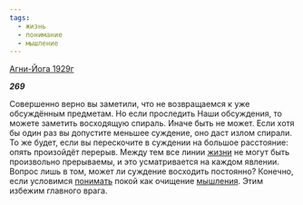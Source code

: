 ```yaml
---
tags:
  - жизнь
  - понимание
  - мышление
---
```

[Агни-Йога 1929г](https://127.0.0.1:4002/agni/1929)

___269___

Совершенно верно вы заметили, что не возвращаемся к уже обсуждённым предметам. Но если проследить Наши обсуждения, то можете заметить восходящую спираль. Иначе быть не может. Если хотя бы один раз вы допустите меньшее суждение, оно даст излом спирали. То же будет, если вы перескочите в суждении на большое расстояние: опять произойдёт перерыв. Между тем все линии [жизни](../../../tags/#жизнь) не могут быть произвольно прерываемы, и это усматривается на каждом явлении. Вопрос лишь в том, может ли суждение восходить постоянно? Конечно, если условимся [понимать](../../../tags/#понимание) покой как очищение [мышления](../../../tags/#мышление). Этим избежим главного врага.